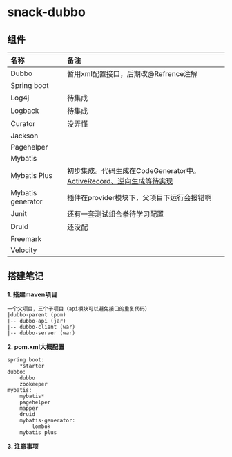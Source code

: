 # snack-dubbo
## 组件
|名称|备注|
|:---|:---|
|Dubbo|暂用xml配置接口，后期改@Refrence注解|
|Spring boot||
|Log4j|待集成||
|Logback|待集成||
|Curator|没弄懂||
|Jackson|||
|Pagehelper|||
|Mybatis|||
|Mybatis Plus|初步集成。代码生成在CodeGenerator中。[ActiveRecord、逆向生成等待实现](https://www.jianshu.com/p/a4d5d310daf8)||
|Mybatis generator|插件在provider模块下，父项目下运行会报错啊||
|Junit|还有一套测试组合拳待学习配置||
|Druid|还没配||
|Freemark|||
|Velocity|||

## 搭建笔记
**1. 搭建maven项目**
```$xslt
一个父项目，三个子项目（api模块可以避免接口的重复代码）
|dubbo-parent (pom)
|-- dubbo-api (jar)
|-- dubbo-client (war)
|-- dubbo-server (war)
```

**2. pom.xml大概配置**
```$xslt
spring boot:
    *starter
dubbo:
    dubbo
    zookeeper
mybatis:
    mybatis*
    pagehelper
    mapper
    druid
    mybatis-generator:
        lombok
    mybatis plus
```
**3. 注意事项**


